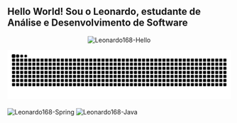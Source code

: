 ## Hello World! Sou o Leonardo, estudante de Análise e Desenvolvimento de Software
<p align="center">
  <img alt="Leonardo168-Hello" height="300" src="https://cdn.shopify.com/s/files/1/1029/3689/files/AnimatedWave.gif?17622396788925529758">
</p>

<picture>
  <source media="(prefers-color-scheme: dark)" srcset="https://raw.githubusercontent.com/Leonardo168/Leonardo168/output/github-contribution-grid-snake-dark.svg">
  <source media="(prefers-color-scheme: light)" srcset="https://raw.githubusercontent.com/Leonardo168/Leonardo168/output/github-contribution-grid-snake.svg">
  <img alt="github contribution grid snake animation" src="https://raw.githubusercontent.com/Leonardo168/Leonardo168/output/github-contribution-grid-snake.svg">
</picture>

<div style="display: inline_block"><br>
  <img align="center" alt="Leonardo168-Spring" height="30" width="40" src="https://cdn.jsdelivr.net/gh/devicons/devicon@latest/icons/java/java-original.svg">
  <img align="center" alt="Leonardo168-Java" height="30" width="40" src="https://cdn.jsdelivr.net/gh/devicons/devicon@latest/icons/spring/spring-original.svg">
</div>
